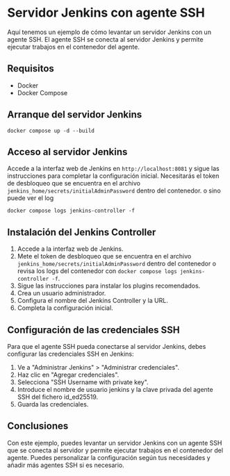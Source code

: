 # Servidor Jenkins con agente SSH
Aquí tenemos un ejemplo de cómo levantar un servidor Jenkins con un agente SSH. El agente SSH se conecta al servidor Jenkins y permite ejecutar trabajos en el contenedor del agente.
## Requisitos
- Docker
- Docker Compose
## Arranque del servidor Jenkins
```shell
docker compose up -d --build
```
## Acceso al servidor Jenkins
Accede a la interfaz web de Jenkins en `http://localhost:8081` y sigue las instrucciones para completar la configuración inicial. Necesitarás el token de desbloqueo que se encuentra en el archivo `jenkins_home/secrets/initialAdminPassword` dentro del contenedor.
o sino puede ver el log
```shell
docker compose logs jenkins-controller -f 
```
## Instalación del Jenkins Controller
1. Accede a la interfaz web de Jenkins.
2. Mete el token de desbloqueo que se encuentra en el archivo `jenkins_home/secrets/initialAdminPassword` dentro del contenedor o revisa los logs del contenedor con `docker compose logs jenkins-controller -f`.
3. Sigue las instrucciones para instalar los plugins recomendados.
4. Crea un usuario administrador.
5. Configura el nombre del Jenkins Controller y la URL.
6. Completa la configuración inicial.

## Configuración de las credenciales SSH
Para que el agente SSH pueda conectarse al servidor Jenkins, debes configurar las credenciales SSH en Jenkins:
1. Ve a "Administrar Jenkins" > "Administrar credenciales".
2. Haz clic en "Agregar credenciales".
3. Selecciona "SSH Username with private key".
4. Introduce el nombre de usuario jenkins y la clave privada del agente SSH del fichero id_ed25519.
5. Guarda las credenciales.


## Conclusiones
Con este ejemplo, puedes levantar un servidor Jenkins con un agente SSH que se conecta al servidor y permite ejecutar trabajos en el contenedor del agente. Puedes personalizar la configuración según tus necesidades y añadir más agentes SSH si es necesario.
